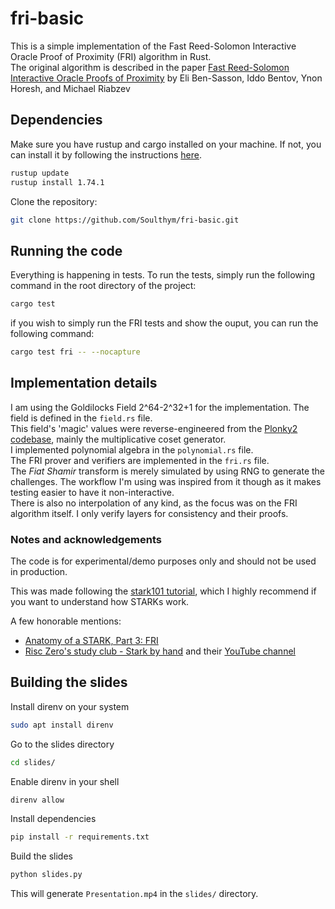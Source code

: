 # fri-basic
This is a simple implementation of the Fast Reed-Solomon Interactive Oracle Proof of Proximity (FRI) algorithm in Rust.  
The original algorithm is described in the paper [Fast Reed-Solomon Interactive Oracle Proofs of Proximity](https://eccc.weizmann.ac.il/report/2017/134/) by Eli Ben-Sasson, Iddo Bentov, Ynon Horesh, and Michael Riabzev  

## Dependencies
Make sure you have rustup and cargo installed on your machine. If not, you can install it by following the instructions [here](https://www.rust-lang.org/tools/install).  

```bash
rustup update
rustup install 1.74.1
```

Clone the repository:  
```bash
git clone https://github.com/Soulthym/fri-basic.git
```

## Running the code
Everything is happening in tests. To run the tests, simply run the following command in the root directory of the project:  
```bash
cargo test
```

if you wish to simply run the FRI tests and show the ouput, you can run the following command:  
```bash
cargo test fri -- --nocapture
```

## Implementation details
I am using the Goldilocks Field 2^64-2^32+1 for the implementation. The field is defined in the `field.rs` file.  
This field's 'magic' values were reverse-engineered from the [Plonky2 codebase](https://github.com/0xPolygonZero/plonky2/blob/main/field/src/goldilocks_field.rs), mainly the multiplicative coset generator.  
I implemented polynomial algebra in the `polynomial.rs` file.  
The FRI prover and verifiers are implemented in the `fri.rs` file.  
The *Fiat Shamir* transform is merely simulated by using RNG to generate the challenges. The workflow I'm using was inspired from it though as it makes testing easier to have it non-interactive.  
There is also no interpolation of any kind, as the focus was on the FRI algorithm itself. I only verify layers for consistency and their proofs.

### Notes and acknowledgements
The code is for experimental/demo purposes only and should not be used in production.  

This was made following the [stark101 tutorial](https://starkware.co/stark-101/), which I highly recommend if you want to understand how STARKs work.  

A few honorable mentions:
- [Anatomy of a STARK, Part 3: FRI](https://aszepieniec.github.io/stark-anatomy/fri.html)
- [Risc Zero's study club - Stark by hand](https://dev.risczero.com/proof-system/stark-by-hand) and their [YouTube channel](https://www.youtube.com/watch?v=j35yz22OVGE&list=PLcPzhUaCxlCjdhONxEYZ1dgKjZh3ZvPtl&index=2&t=0s)

## Building the slides
Install direnv on your system
```bash
sudo apt install direnv
```
Go to the slides directory
```bash
cd slides/
```
Enable direnv in your shell
```bash
direnv allow
```
Install dependencies
```bash
pip install -r requirements.txt
```
Build the slides
```bash
python slides.py
```
This will generate `Presentation.mp4` in the `slides/` directory.

